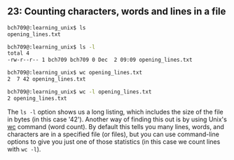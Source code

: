 ## 23: Counting characters, words and lines in a file

```bash
bch709@:learning_unix$ ls
opening_lines.txt

bch709@:learning_unix$ ls -l
total 4
-rw-r--r-- 1 bch709 bch709 0 Dec  2 09:09 opening_lines.txt

bch709@:learning_unix$ wc opening_lines.txt
2  7 42 opening_lines.txt

bch709@:learning_unix$ wc -l opening_lines.txt
2 opening_lines.txt
```

The `ls -l` option shows us a long listing, which includes the size of the file in bytes (in this case '42'). Another way of finding this out is by using Unix's [wc][wc command] command (word count). By default this tells you many lines, words, and characters are in a specified file (or files), but you can use command-line options to give you just one of those statistics (in this case we count lines with `wc -l`).

[wc command]: https://en.wikipedia.org/wiki/Wc_(Unix)
